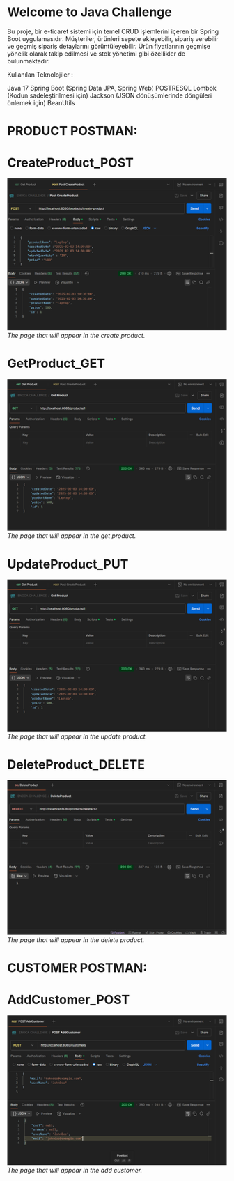 # Welcome to Java Challenge

Bu proje, bir e-ticaret sistemi için temel CRUD işlemlerini içeren bir Spring Boot uygulamasıdır.
Müşteriler, ürünleri sepete ekleyebilir, sipariş verebilir ve geçmiş sipariş detaylarını görüntüleyebilir.
Ürün fiyatlarının geçmişe yönelik olarak takip edilmesi ve stok yönetimi gibi özellikler de bulunmaktadır.

Kullanılan Teknolojiler :

Java 17
Spring Boot (Spring Data JPA, Spring Web)
POSTRESQL
Lombok (Kodun sadeleştirilmesi için)
Jackson (JSON dönüşümlerinde döngüleri önlemek için)
BeanUtils

# PRODUCT POSTMAN:

# CreateProduct_POST
![CreateProduct_POST Postman](https://github.com/fadime999/JavaChallenge/blob/main/src/main/java/com/JavaChallenge_Postman/Product/CreateProduct_POST.png)                     
_The page that will appear in the create product._

# GetProduct_GET
![GetProduct_GET Postman](https://github.com/fadime999/JavaChallenge/blob/main/src/main/java/com/JavaChallenge_Postman/Product/GetProduct_GET.png)
_The page that will appear in the get product._
 
 # UpdateProduct_PUT
![UpdateProduct_PUT Postman](https://github.com/fadime999/JavaChallenge/blob/main/src/main/java/com/JavaChallenge_Postman/Product/GetProduct_GET.png)
_The page that will appear in the update product._

 # DeleteProduct_DELETE
 ![DeleteProduct_DELETE Postman](https://github.com/fadime999/JavaChallenge/blob/main/src/main/java/com/JavaChallenge_Postman/Product/DeleteProduct_DELETE.png)
_The page that will appear in the delete product._

# CUSTOMER POSTMAN:

# AddCustomer_POST
 ![AddCustomer_POST Postman](https://github.com/fadime999/JavaChallenge/blob/main/src/main/java/com/JavaChallenge_Postman/Customer/AddCustomer_POST.png)
_The page that will appear in the add customer._
 
